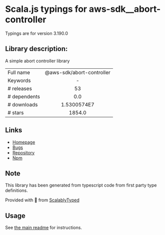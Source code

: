 
# Scala.js typings for aws-sdk__abort-controller

Typings are for version 3.190.0

## Library description:
A simple abort controller library

|                    |                 |
| ------------------ | :-------------: |
| Full name          | @aws-sdk/abort-controller |
| Keywords           | - |
| # releases         | 53 |
| # dependents       | 0.0 |
| # downloads        | 1.5300574E7 |
| # stars            | 1854.0 |

## Links
- [Homepage](https://github.com/aws/aws-sdk-js-v3/tree/main/packages/abort-controller)
- [Bugs](https://github.com/aws/aws-sdk-js-v3/issues)
- [Repository](https://github.com/aws/aws-sdk-js-v3)
- [Npm](https://www.npmjs.com/package/%40aws-sdk%2Fabort-controller)
    


## Note
This library has been generated from typescript code from first party type definitions.

Provided with :purple_heart: from [ScalablyTyped](https://github.com/oyvindberg/ScalablyTyped)

## Usage
See [the main readme](../../readme.md) for instructions.


